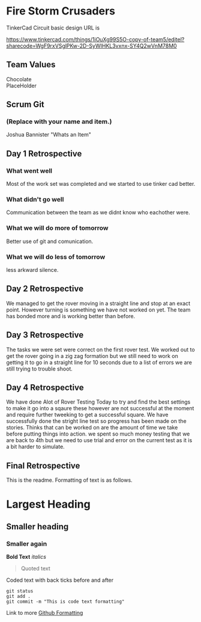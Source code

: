 # **Fire Storm Crusaders**

TinkerCad Circuit basic design URL is

https://www.tinkercad.com/things/1iOuXg99S5O-copy-of-team5/editel?sharecode=WgF9rxVSglPKw-2D-SyWIHKL3vxnx-SY4Q2wVnM78M0

## Team Values
Chocolate</br>
PlaceHolder

## Scrum Git
### (Replace with your name and item.)
Joshua Bannister "Whats an Item"

## Day 1 Retrospective

### What went well
Most of the work set was completed and we started to use tinker cad better.

### What didn't go well
Communication between the team as we didnt know who eachother were.


### What we will do more of tomorrow
Better use of git and comunication.

### What we will do less of tomorrow
less arkward silence.

## Day 2 Retrospective
We managed to get the rover moving in a straight line and stop at an exact point.
However turning is something we have not worked on yet.
The team has bonded more and is working better than before.

## Day 3 Retrospective
The tasks we were set were correct on the first rover test.
We worked out to get the rover going in a zig zag formation but we still need to work on getting it 
to go in a straight line for 10 seconds due to a list of errors we are still trying to trouble shoot.

## Day 4 Retrospective
We have done Alot of Rover Testing Today to try and find the best settings to make it go into a sqaure these however are not successful at the moment and require further tweeking to get a successful square.
We have successfully done the stright line test so progress has been made on the stories.
Thinks that can be worked on are the amount of time we take before putting things into action.
we spent so much money testing that we are back to 4th but we need to use trial and error on the current test as it is a bit harder to simulate.

## Final Retrospective

This is the readme. Formatting of text is as follows.

# Largest Heading
## Smaller heading
### Smaller again

**Bold Text**
*italics*
>Quoted text

Coded text with back ticks before and after
```
git status
git add .
git commit -m "This is code text formatting"
```

Link to more [Github Formatting](https://help.github.com/en/github/writing-on-github/basic-writing-and-formatting-syntax)
